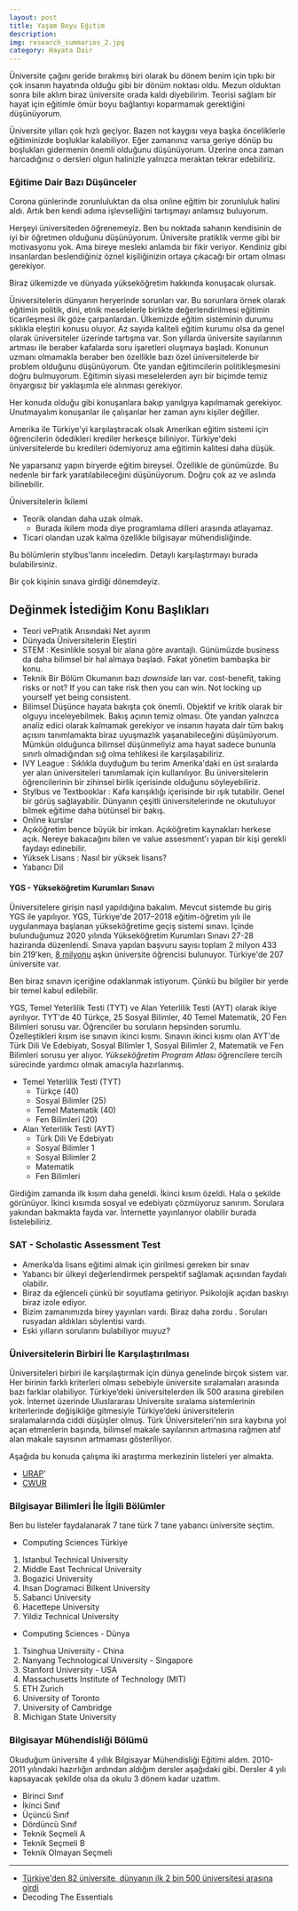 ```yaml
---
layout: post
title: Yaşam Boyu Eğitim
description: 
img: research_summaries_2.jpg
category: Hayata Dair
---
```


Üniversite çağını geride bırakmış biri olarak bu dönem benim için tıpkı bir çok insanın hayatında olduğu gibi bir dönüm noktası oldu. Mezun olduktan sonra bile aklım biraz üniversite orada kaldı diyebilirim. Teorisi sağlam bir hayat için eğitimle ömür boyu bağlantıyı koparmamak gerektiğini düşünüyorum.

Üniversite yılları çok hızlı geçiyor. Bazen not kaygısı veya başka önceliklerle eğitiminizde boşluklar kalabiliyor. Eğer zamanınız varsa geriye dönüp bu boşlukları gidermenin önemli olduğunu düşünüyorum. Üzerine onca zaman harcadığınız o dersleri olgun halinizle yalnızca meraktan tekrar edebiliriz.

### Eğitime Dair Bazı Düşünceler

Corona günlerinde zorunluluktan da olsa online eğitim bir zorunluluk halini aldı. Artık ben kendi adıma işlevselliğini tartışmayı anlamsız buluyorum.

Herşeyi üniversiteden öğrenemeyiz. Ben bu noktada sahanın kendisinin de iyi bir öğretmen olduğunu düşünüyorum. Üniversite pratiklik verme gibi bir motivasyonu yok. Ama bireye mesleki anlamda bir fikir veriyor. Kendiniz gibi insanlardan beslendiğiniz öznel kişiliğinizin ortaya çıkacağı bir ortam olması gerekiyor.

Biraz ülkemizde ve dünyada yükseköğretim hakkında konuşacak olursak. 

Üniversitelerin dünyanın heryerinde sorunları var. Bu sorunlara örnek olarak eğitimin politik, dini, etnik meselelerle birlikte değerlendirilmesi eğitimin ticarileşmesi ilk göze çarpanlardan. Ülkemizde eğitim sisteminin durumu sıklıkla eleştiri konusu oluyor. Az sayıda kaliteli eğitim kurumu olsa da genel olarak üniversiteler üzerinde tartışma var. Son yıllarda üniversite sayılarının artması ile beraber kafalarda soru işaretleri oluşmaya başladı. Konunun uzmanı olmamakla beraber ben özellikle bazı özel üniversitelerde bir problem olduğunu düşünüyorum. Öte yandan eğitimcilerin politikleşmesini doğru bulmuyorum. Eğitimin siyasi meselelerden ayrı bir biçimde temiz önyargısız bir yaklaşımla ele alınması gerekiyor.

Her konuda olduğu gibi konuşanlara bakıp yanılgıya kapılmamak gerekiyor. Unutmayalım konuşanlar ile çalışanlar her zaman aynı kişiler değiller.

Amerika ile Türkiye'yi karşılaştıracak olsak Amerikan eğitim sistemi için öğrencilerin ödedikleri krediler herkesçe biliniyor. Türkiye'deki üniversitelerde bu kredileri ödemiyoruz ama eğitimin kalitesi daha düşük.

Ne yaparsanız yapın biryerde eğitim bireysel. Özellikle de günümüzde. Bu nedenle bir fark yaratılabileceğini düşünüyorum. Doğru çok az ve aslında bilinebilir.

Üniversitelerin İkilemi
* Teorik olandan daha uzak olmak. 
    * Burada ikilem moda diye programlama dilleri arasında atlayamaz. 
* Ticari olandan uzak kalma özellikle bilgisayar mühendisliğinde.

Bu bölümlerin stylbus'larını inceledim. Detaylı karşılaştırmayı burada bulabilirsiniz.

Bir çok kişinin sınava girdiği dönemdeyiz.

## Değinmek İstediğim Konu Başlıkları

* Teori vePratik Arısındaki Net ayırım
* Dünyada Üniversitelerin Eleştiri
* STEM : Kesinlikle sosyal bir alana göre avantajlı. Günümüzde business da daha bilimsel bir hal almaya başladı. Fakat yönetim bambaşka bir konu.
* Teknik Bir Bölüm Okumanın bazı *downside* ları var. cost-benefit, taking risks or not? If you can take risk then you can win. Not locking up yourself yet being consistent.
* Bilimsel Düşünce hayata bakışta çok önemli. Objektif ve kritik olarak bir olguyu inceleyebilmek. Bakış açının temiz olması. Öte yandan yalnızca analiz edici olarak kalmamak gerekiyor ve insanın hayata dair tüm bakış açısını tanımlamakta biraz uyuşmazlık yaşanabileceğini düşünüyorum. Mümkün olduğunca bilimsel düşünmeliyiz ama hayat sadece bununla sınırlı olmadığından sığ olma tehlikesi ile karşılaşabiliriz.
* IVY League : Sıklıkla duyduğum bu terim Amerika'daki en üst sıralarda yer alan üniversiteleri tanımlamak için kullanılıyor. Bu üniversitelerin öğrencilerinin bir zihinsel birlik içerisinde olduğunu söyleyebiliriz.
* Stylbus ve Textbooklar : Kafa karışıklığı içerisinde bir ışık tutabilir. Genel bir görüş sağlayabilir. Dünyanın çeşitli üniversitelerinde ne okutuluyor bilmek eğitime daha bütünsel bir bakış.
* Online kurslar
* Açıköğretim bence büyük bir imkan. Açıköğretim kaynakları herkese açık. Nereye bakacağını bilen ve value assesment'ı yapan bir kişi gerekli faydayı edinebilir.
* Yüksek Lisans : Nasıl bir yüksek lisans?
* Yabancı Dil

#### YGS - Yükseköğretim Kurumları Sınavı

Üniversitelere girişin nasıl yapıldığına bakalım. Mevcut sistemde bu giriş YGS ile yapılıyor. YGS, Türkiye'de 2017–2018 eğitim-öğretim yılı ile uygulanmaya başlanan yükseköğretime geçiş sistemi sınavı. İçinde bulunduğumuz 2020 yılında Yükseköğretim Kurumları Sınavı 27-28 haziranda düzenlendi. Sınava yapılan başvuru sayısı toplam 2 milyon 433 bin 219'ken, [8 milyonu](https://www.ntv.com.tr/egitim/yuksekogretimdeki-ogrenci-sayisi-8-milyonu-asti) aşkın üniversite öğrencisi bulunuyor. Türkiye'de 207 üniversite var.

Ben biraz sınavın içeriğine odaklanmak istiyorum. Çünkü bu bilgiler bir yerde bir temel kabul edilebilir.

YGS, Temel Yeterlilik Testi (TYT) ve Alan Yeterlilik Testi (AYT) olarak ikiye ayrılıyor. TYT'de 40 Türkçe, 25 Sosyal Bilimler, 40 Temel Matematik, 20 Fen Bilimleri sorusu var. Öğrenciler bu soruların hepsinden sorumlu. Özelleştikleri kısım ise sınavın ikinci kısmı. Sınavın ikinci kısmı olan AYT'de Türk Dili Ve Edebiyatı, Sosyal Bilimler 1, Sosyal Bilimler 2, Matematik ve Fen Bilimleri sorusu yer alıyor.  *Yükseköğretim Program Atlası* öğrencilere tercih sürecinde yardımcı olmak amacıyla hazırlanmış.

* Temel Yeterlilik Testi (TYT)
   * Türkçe (40)
   * Sosyal Bilimler (25)
   * Temel Matematik (40)
   * Fen Bilimleri (20)
* Alan Yeterlilik Testi (AYT)
   * Türk Dili Ve Edebiyatı
   * Sosyal Bilimler 1
   * Sosyal Bilimler 2
   * Matematik
   * Fen Bilimleri
   
Girdiğim zamanda ilk kısım daha geneldi. İkinci kısım özeldi. Hala o şekilde görünüyor. İkinci kısımda sosyal ve edebiyatı çözmüyoruz sanırım. Sorulara yakından bakmakta fayda var. İnternette yayınlanıyor olabilir burada listelebiliriz.
   

### SAT - Scholastic Assessment Test

* Amerika’da lisans eğitimi almak için girilmesi gereken bir sınav
* Yabancı bir ülkeyi değerlendirmek perspektif sağlamak açısından faydalı olabilir.
* Biraz da eğlenceli çünkü bir soyutlama getiriyor. Psikolojik açıdan baskıyı biraz izole ediyor. 
* Bizim zamanımızda birey yayınları vardı. Biraz daha zordu . Soruları rusyadan aldıkları söylentisi vardı.
* Eski yılların sorularını bulabiliyor muyuz?

### Üniversitelerin Birbiri İle Karşılaştırılması

Üniversiteleri birbiri ile karşılaştırmak için dünya genelinde birçok sistem var.
Her birinin farklı kriterleri olması sebebiyle üniversite sıralamaları arasında bazı farklar olabiliyor.  Türkiye’deki üniversitelerden ilk 500 arasına girebilen yok.
İnternet üzerinde Uluslararası Universite sıralama sistemlerinin kriterlerinde değişikliğe gitmesiyle Türkiye’deki üniversitelerin sıralamalarında ciddi düşüşler olmuş.
Türk Üniversiteleri'nin sıra kaybına yol açan etmenlerin başında, bilimsel makale sayılarının artmasına rağmen atıf alan makale sayısının artmaması gösteriliyor.

Aşağıda bu konuda çalışma iki araştırma merkezinin listeleri yer almakta.
* [URAP](https://www.urapcenter.org/)'
* [CWUR](https://cwur.org/)

### Bilgisayar Bilimleri İle İlgili Bölümler

Ben bu listeler faydalanarak 7 tane türk 7 tane yabancı üniversite seçtim.

* Computing Sciences Türkiye
1. Istanbul Technical University
2. Middle East Technical University
3. Bogazici University
4. Ihsan Dogramaci Bilkent University
5. Sabanci University
6. Hacettepe University
7. Yildiz Technical University

* Computing Sciences - Dünya
1. Tsinghua University - China
2. Nanyang Technological University - Singapore
3. Stanford University - USA
4. Massachusetts Institute of Technology (MIT)
5. ETH Zurich
6. University of Toronto
7. University of Cambridge
8. Michigan State University

### Bilgisayar Mühendisliği Bölümü

Okuduğum üniversite 4 yıllık Bilgisayar Mühendisliği Eğitimi aldım. 2010-2011 yılındaki hazırlığın ardından aldığım dersler aşağıdaki gibi.
Dersler 4 yılı kapsayacak şekilde olsa da okulu 3 dönem kadar uzattım.

* Birinci Sınıf
* İkinci Sınıf
* Üçüncü Sınıf
* Dördüncü Sınıf
* Teknik Seçmeli A
* Teknik Seçmeli B
* Teknik Olmayan Seçmeli


------------------------
* [Türkiye'den 82 üniversite, dünyanın ilk 2 bin 500 üniversitesi arasına girdi](aa.com.tr/tr/egitim/turkiyeden-82-universite-dunyanin-ilk-2-bin-500-universitesi-arasina-girdi)
* Decoding The Essentials
